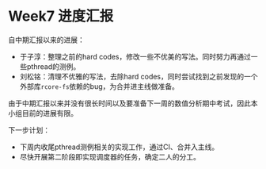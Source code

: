 # Week7 进度汇报

自中期汇报以来的进展：

- 于子淳：整理之前的hard codes，修改一些不优美的写法。同时努力再通过一些pthread的测例。
- 刘松铭：清理不优雅的写法，去除hard codes，同时尝试找到之前发现的一个外部库`rcore-fs`依赖的bug，为合并进主线做准备。

由于中期汇报以来并没有很长时间以及要准备下一周的数值分析期中考试，因此本小组目前的进展有限。

下一步计划：

- 下周内收尾pthread测例相关的实现工作，通过CI、合并入主线。
- 尽快开展第二阶段即实现调度器的任务，确定二人的分工。